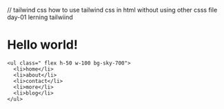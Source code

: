 // tailwind css how to use tailwind css in html without using other csss file day-01 lerning tailwiind

<!doctype html>
<html>
  <head>
    <meta charset="UTF-8" />
    <meta name="viewport" content="width=device-width, initial-scale=1.0" />
    <script src="https://unpkg.com/@tailwindcss/browser@4"></script>
  </head>
  <body>
    <h1 class="text-3xl font-bold underline ">
      Hello world!
    </h1>
    
    <ul class=" flex h-50 w-100 bg-sky-700">
      <li>home</li>
      <li>about</li>
      <li>contact</li>
      <li>more</li>
      <li>blog</li>
    </ul>
    
  </body>
</html>
